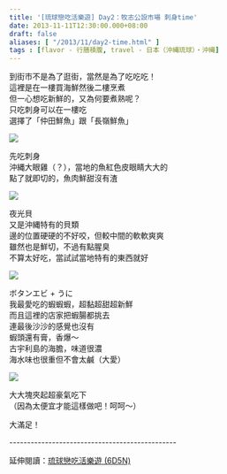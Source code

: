```yaml
---
title: '[琉球戀吃活樂遊] Day2：牧志公設市場 刺身time'
date: 2013-11-11T12:30:00.000+08:00
draft: false
aliases: [ "/2013/11/day2-time.html" ]
tags : [flavor - 行膳積腹, travel - 日本（沖縄琉球）・沖縄]
---
```


到街市不是為了逛街，當然是為了吃吃吃！  
這裡是在一樓買海鮮然後二樓烹煮  
但一心想吃新鮮的，又為何要煮熟呢？  
只吃刺身可以在一樓吃  
選擇了「仲田鮮魚」跟「長嶺鮮魚」  

[![](https://1.bp.blogspot.com/-eUMTlrlYo2A/XCdITAGEmFI/AAAAAAAAChA/ntURrvoefEslr66g6M5ZzAUPrHAgFCzcwCLcBGAs/s640/47.jpg)](https://1.bp.blogspot.com/-eUMTlrlYo2A/XCdITAGEmFI/AAAAAAAAChA/ntURrvoefEslr66g6M5ZzAUPrHAgFCzcwCLcBGAs/s1600/47.jpg)

先吃刺身  
沖縄大眼雞（？），當地的魚紅色皮眼睛大大的  
點了就即切的，魚肉鮮甜沒有渣  

[![](https://3.bp.blogspot.com/-0pzuqQ1DIjk/XCdIaKqnicI/AAAAAAAAChI/1c1tigecsw4C99RPeAoqoIBvWWWtIadwQCLcBGAs/s640/48.jpg)](https://3.bp.blogspot.com/-0pzuqQ1DIjk/XCdIaKqnicI/AAAAAAAAChI/1c1tigecsw4C99RPeAoqoIBvWWWtIadwQCLcBGAs/s1600/48.jpg)

夜光貝  
又是沖縄特有的貝類  
邊的位置硬硬的不好咬，但較中間的軟軟爽爽  
雖然也是鮮切，不過有點腥臭  
不算太好吃，當試試當地特有的東西就好  

[![](https://3.bp.blogspot.com/-kEWkvdjx1HM/XCdIhKa55rI/AAAAAAAAChM/OsnSeruJrmorW4l1fOqxBG5bCfTO1LRvwCLcBGAs/s640/49.jpg)](https://3.bp.blogspot.com/-kEWkvdjx1HM/XCdIhKa55rI/AAAAAAAAChM/OsnSeruJrmorW4l1fOqxBG5bCfTO1LRvwCLcBGAs/s1600/49.jpg)

ボタンエビ + うに  
我最愛吃的蝦蝦蝦，超黏超甜超新鮮  
而且這裡的店家把蝦腸都挑去  
連最後沙沙的感覺也沒有  
蝦頭還有膏，香爆～  
古宇利島的海膽，味道很濃  
海水味也很重但不會太鹹（大愛）  

[![](https://2.bp.blogspot.com/-dBj-H5h9Q_g/XCdInvNiqfI/AAAAAAAAChU/ZJpHtZbN30UlNA3VMCKifoHD_h5Vtw7VACLcBGAs/s640/50.jpg)](https://2.bp.blogspot.com/-dBj-H5h9Q_g/XCdInvNiqfI/AAAAAAAAChU/ZJpHtZbN30UlNA3VMCKifoHD_h5Vtw7VACLcBGAs/s1600/50.jpg)

大大塊夾起超豪氣吃下  
（因為太便宜才能這樣做吧！呵呵～）  
  
  
  
大滿足！  
  
\-----------------------------------------------  
  
延伸閱讀：[琉球戀吃活樂遊 (6D5N)](http://www.hidie.net/2013/11/6d5n_23.html)